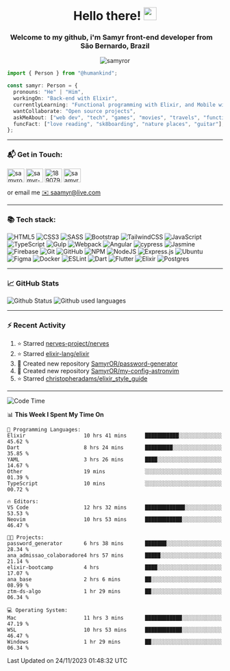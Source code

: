 <h1 align="center">Hello there! <img src="https://raw.githubusercontent.com/iampavangandhi/iampavangandhi/master/gifs/Hi.gif" width="30px"></h1>
<h3 align="center">Welcome to my github, i'm Samyr front-end developer from  <img src="https://cdn-icons-png.flaticon.com/512/197/197386.png" width="13"/>  <b>São Bernardo, Brazil</b></h3>

<p align="center"> <img src="https://komarev.com/ghpvc/?username=samyror&label=Profile%20views&color=0e75b6&style=flat" alt="samyror" /> </p>

```typescript
import { Person } from "@humankind";

const samyr: Person = {
  pronouns: "He" | "Him",
  workingOn: "Back-end with Elixir",
  currentlyLearning: "Functional programming with Elixir, and Mobile with Flutter",
  wantCollaborate: "Open source projects",
  askMeAbout: ["web dev", "tech", "games", "movies", "travels", "functional programming", "mobile"],
  funcFact: ["love reading", "sk8boarding", "nature places", "guitar"],
};
```

---

### 📬 Get in Touch:

<p align="left">
<a href="https://codepen.io/samyror" target="blank"><img align="center" src="https://cdn.jsdelivr.net/gh/devicons/devicon/icons/codepen/codepen-plain.svg" alt="samyror" height="32" width="40" /></a>
<a href="https://linkedin.com/in/samyr-ribeiro-82a720145" target="blank"><img align="center" src="https://cdn.jsdelivr.net/gh/devicons/devicon/icons/linkedin/linkedin-plain.svg" alt="samyr-ribeiro-82a720145" height="32" width="40" /></a>
<a href="https://pt.stackoverflow.com/users/189079" target="blank"><img align="center"  src="https://cdn.jsdelivr.net/npm/simple-icons@v5/icons/stackoverflow.svg" alt="189079" height="32" width="40" /></a>
<a href="https://www.hackerrank.com/saamyr" target="blank"><img align="center" src="https://cdn.jsdelivr.net/npm/simple-icons@v5/icons/hackerrank.svg" alt="saamyr" height="32" width="40" /></a>
</p>

or email me [✉️ saamyr@live.com](mailto:saamyr@live.com)

---

### 📚 Tech stack:

![HTML5](https://img.shields.io/badge/html5-%23E34F26.svg?style=for-the-badge&logo=html5&logoColor=white)
![CSS3](https://img.shields.io/badge/css3-%231572B6.svg?style=for-the-badge&logo=css3&logoColor=white)
![SASS](https://img.shields.io/badge/SASS-hotpink.svg?style=for-the-badge&logo=SASS&logoColor=white)
![Bootstrap](https://img.shields.io/badge/bootstrap-%23563D7C.svg?style=for-the-badge&logo=bootstrap&logoColor=white)
![TailwindCSS](https://img.shields.io/badge/tailwindcss-%2338B2AC.svg?style=for-the-badge&logo=tailwind-css&logoColor=white)
![JavaScript](https://img.shields.io/badge/javascript-%23323330.svg?style=for-the-badge&logo=javascript&logoColor=%23F7DF1E)
![TypeScript](https://img.shields.io/badge/typescript-%23007ACC.svg?style=for-the-badge&logo=typescript&logoColor=white)
![Gulp](https://img.shields.io/badge/GULP-%23CF4647.svg?style=for-the-badge&logo=gulp&logoColor=white)
![Webpack](https://img.shields.io/badge/webpack-%238DD6F9.svg?style=for-the-badge&logo=webpack&logoColor=black)
![Angular](https://img.shields.io/badge/angular-%23DD0031.svg?style=for-the-badge&logo=angular&logoColor=white)
![cypress](https://img.shields.io/badge/-cypress-%23E5E5E5?style=for-the-badge&logo=cypress&logoColor=058a5e)
![Jasmine](https://img.shields.io/badge/-Jasmine-%238A4182?style=for-the-badge&logo=Jasmine&logoColor=white)
![Firebase](https://img.shields.io/badge/firebase-%23039BE5.svg?style=for-the-badge&logo=firebase)
![Git](https://img.shields.io/badge/git-%23F05033.svg?style=for-the-badge&logo=git&logoColor=white)
![GitHub](https://img.shields.io/badge/github-%23121011.svg?style=for-the-badge&logo=github&logoColor=white)
![NPM](https://img.shields.io/badge/NPM-%23000000.svg?style=for-the-badge&logo=npm&logoColor=white)
![NodeJS](https://img.shields.io/badge/node.js-6DA55F?style=for-the-badge&logo=node.js&logoColor=white)
![Express.js](https://img.shields.io/badge/express.js-%23404d59.svg?style=for-the-badge&logo=express&logoColor=%2361DAFB)
![Ubuntu](https://img.shields.io/badge/Ubuntu-E95420?style=for-the-badge&logo=ubuntu&logoColor=white)
![Figma](https://img.shields.io/badge/figma-%23F24E1E.svg?style=for-the-badge&logo=figma&logoColor=white)
![Docker](https://img.shields.io/badge/docker-%230db7ed.svg?style=for-the-badge&logo=docker&logoColor=white)
![ESLint](https://img.shields.io/badge/ESLint-4B3263?style=for-the-badge&logo=eslint&logoColor=white)
![Dart](https://img.shields.io/badge/dart-%230175C2.svg?style=for-the-badge&logo=dart&logoColor=white)
![Flutter](https://img.shields.io/badge/Flutter-%2302569B.svg?style=for-the-badge&logo=Flutter&logoColor=white)
![Elixir](https://img.shields.io/badge/elixir-%234B275F.svg?style=for-the-badge&logo=elixir&logoColor=white)
![Postgres](https://img.shields.io/badge/postgres-%23316192.svg?style=for-the-badge&logo=postgresql&logoColor=white)

---

### 📈 GitHub Stats

![Github Status](https://github-readme-stats.vercel.app/api?username=SamyrOR&show_icons=true&bg_color=FFF&title_color=b80f0a&text_color=000&icon_color=b80f0a&border_color=a9a9a9&line_height=20)
![Github used languages](https://github-readme-stats.vercel.app/api/top-langs?username=samyror&show_icons=true&locale=en&layout=compact&bg_color=FFF&title_color=b80f0a&text_color=000&icon_color=b80f0a&border_color=a9a9a9)

---

### ⚡ Recent Activity

<!--RECENT_ACTIVITY:start-->
1. ⭐ Starred [nerves-project/nerves](https://github.com/nerves-project/nerves)
2. ⭐ Starred [elixir-lang/elixir](https://github.com/elixir-lang/elixir)
3. 📔 Created new repository [SamyrOR/password-generator](https://github.com/SamyrOR/password-generator)
4. 📔 Created new repository [SamyrOR/my-config-astronvim](https://github.com/SamyrOR/my-config-astronvim)
5. ⭐ Starred [christopheradams/elixir_style_guide](https://github.com/christopheradams/elixir_style_guide)
<!--RECENT_ACTIVITY:end-->

---

<!--START_SECTION:waka-->
![Code Time](http://img.shields.io/badge/Code%20Time-1%2C818%20hrs%206%20mins-blue)

📊 **This Week I Spent My Time On** 

```text
💬 Programming Languages: 
Elixir                   10 hrs 41 mins      ███████████░░░░░░░░░░░░░░   45.62 % 
Dart                     8 hrs 24 mins       █████████░░░░░░░░░░░░░░░░   35.85 % 
YAML                     3 hrs 26 mins       ████░░░░░░░░░░░░░░░░░░░░░   14.67 % 
Other                    19 mins             ░░░░░░░░░░░░░░░░░░░░░░░░░   01.39 % 
TypeScript               10 mins             ░░░░░░░░░░░░░░░░░░░░░░░░░   00.72 % 

🔥 Editors: 
VS Code                  12 hrs 32 mins      █████████████░░░░░░░░░░░░   53.53 % 
Neovim                   10 hrs 53 mins      ████████████░░░░░░░░░░░░░   46.47 % 

🐱‍💻 Projects: 
password_generator       6 hrs 38 mins       ███████░░░░░░░░░░░░░░░░░░   28.34 % 
ana_admissao_colaboradore4 hrs 57 mins       █████░░░░░░░░░░░░░░░░░░░░   21.14 % 
elixir-bootcamp          4 hrs               ████░░░░░░░░░░░░░░░░░░░░░   17.07 % 
ana_base                 2 hrs 6 mins        ██░░░░░░░░░░░░░░░░░░░░░░░   08.99 % 
ztm-ds-algo              1 hr 29 mins        ██░░░░░░░░░░░░░░░░░░░░░░░   06.34 % 

💻 Operating System: 
Mac                      11 hrs 3 mins       ████████████░░░░░░░░░░░░░   47.19 % 
WSL                      10 hrs 53 mins      ████████████░░░░░░░░░░░░░   46.47 % 
Windows                  1 hr 29 mins        ██░░░░░░░░░░░░░░░░░░░░░░░   06.34 % 
```


 Last Updated on 24/11/2023 01:48:32 UTC
<!--END_SECTION:waka-->
